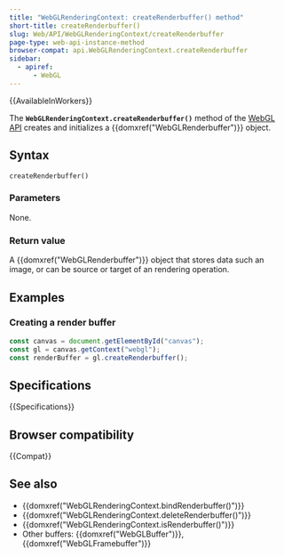 ```yaml
---
title: "WebGLRenderingContext: createRenderbuffer() method"
short-title: createRenderbuffer()
slug: Web/API/WebGLRenderingContext/createRenderbuffer
page-type: web-api-instance-method
browser-compat: api.WebGLRenderingContext.createRenderbuffer
sidebar:
  - apiref:
      - WebGL
---
```


{{AvailableInWorkers}}

The **`WebGLRenderingContext.createRenderbuffer()`** method of
the [WebGL API](/en-US/docs/Web/API/WebGL_API) creates and initializes a
{{domxref("WebGLRenderbuffer")}} object.

## Syntax

```js-nolint
createRenderbuffer()
```

### Parameters

None.

### Return value

A {{domxref("WebGLRenderbuffer")}} object that stores data such an image, or can be
source or target of an rendering operation.

## Examples

### Creating a render buffer

```js
const canvas = document.getElementById("canvas");
const gl = canvas.getContext("webgl");
const renderBuffer = gl.createRenderbuffer();
```

## Specifications

{{Specifications}}

## Browser compatibility

{{Compat}}

## See also

- {{domxref("WebGLRenderingContext.bindRenderbuffer()")}}
- {{domxref("WebGLRenderingContext.deleteRenderbuffer()")}}
- {{domxref("WebGLRenderingContext.isRenderbuffer()")}}
- Other buffers: {{domxref("WebGLBuffer")}}, {{domxref("WebGLFramebuffer")}}
